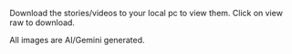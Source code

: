 Download the stories/videos to your local pc to view them. Click on view raw to download. 

All images are AI/Gemini generated.
